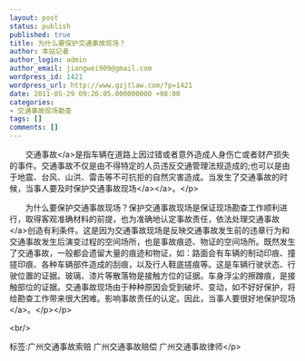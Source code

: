 ```yaml
---
layout: post
status: publish
published: true
title: 为什么要保护交通事故现场？
author: 本站记者
author_login: admin
author_email: jiangwei909@gmail.com
wordpress_id: 1421
wordpress_url: http://www.gzjtlaw.com/?p=1421
date: 2011-05-29 09:26:05.000000000 +08:00
categories:
- 交通事故现场勘查
tags: []
comments: []
---
```

<p><p>　　<a>交通事故<&#47;a>是指车辆在道路上因过错或者意外造成人身伤亡或者财产损失的事件。交通事故不仅是由不得特定的人员违反交通管理法规造成的;也可以是由于地震、台风、山洪、雷击等不可抗拒的自然灾害造成。当发生了交通事故的时候，当事人要及时保护<a>交通<a>事故现场<&#47;a><&#47;a>。<&#47;p><p>　　为什么要保护交通事故现场？保护交通事故现场是保证现场勘查工作顺利进行，取得客观准确材料的前提，也为准确地认定事故责任，依法<a>处理交通事故<&#47;a>创造有利条件。这是因为交通事故现场是反映交通事故发生前的违章行为和交通事故发生后演变过程的空间场所，也是事故痕迹、物证的空间场所。既然发生了交通事故，一般都会遗留大量的痕迹和物证，如：路面会有车辆的制动印痕、撞搓印痕、各种车辆部件造成的刮痕，以及行人鞋底搓痕等。这是车辆行驶状态、行驶位置的证据。玻璃、漆片等散落物是接触方位的证据。车身浮尘的擦蹭痕，是接触部位的证据。交通事故现场由于种种原因会受到破坏、变动，如不好好保护，将给勘查工作带来很大困难。影响事故责任的认定。因此，当事人要很好地<a>保护现场<&#47;a>。<&#47;p><&#47;p><br&#47;><p>标签:广州交通事故索赔 广州交通事故赔偿 广州交通事故律师<&#47;p>
